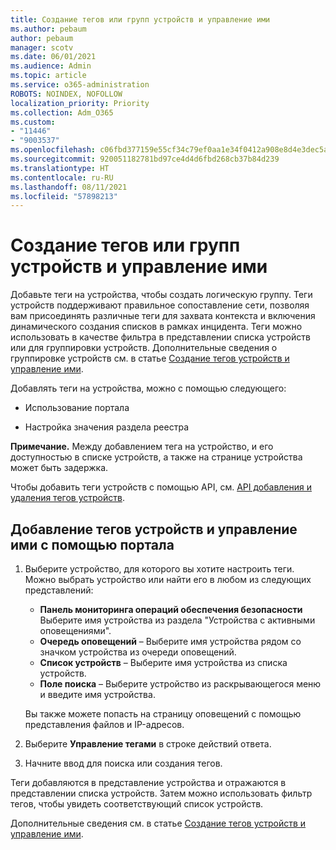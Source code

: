 ```yaml
---
title: Создание тегов или групп устройств и управление ими
ms.author: pebaum
author: pebaum
manager: scotv
ms.date: 06/01/2021
ms.audience: Admin
ms.topic: article
ms.service: o365-administration
ROBOTS: NOINDEX, NOFOLLOW
localization_priority: Priority
ms.collection: Adm_O365
ms.custom:
- "11446"
- "9003537"
ms.openlocfilehash: c06fbd377159e55cf34c79ef0aa1e34f0412a908e8d4e3dec5ad088c9b8b818a
ms.sourcegitcommit: 920051182781bd97ce4d4d6fbd268cb37b84d239
ms.translationtype: HT
ms.contentlocale: ru-RU
ms.lasthandoff: 08/11/2021
ms.locfileid: "57898213"
---
```

# <a name="create-and-manage-device-tags-or-groups"></a>Создание тегов или групп устройств и управление ими

Добавьте теги на устройства, чтобы создать логическую группу. Теги устройств поддерживают правильное сопоставление сети, позволяя вам присоединять различные теги для захвата контекста и включения динамического создания списков в рамках инцидента. Теги можно использовать в качестве фильтра в представлении списка устройств или для группировки устройств. Дополнительные сведения о группировке устройств см. в статье [Создание тегов устройств и управление ими](https://docs.microsoft.com/microsoft-365/security/defender-endpoint/machine-tags).

Добавлять теги на устройства, можно с помощью следующего:

- Использование портала

- Настройка значения раздела реестра
 
**Примечание.** Между добавлением тега на устройство, и его доступностью в списке устройств, а также на странице устройства может быть задержка.

Чтобы добавить теги устройств с помощью API, см. [API добавления и удаления тегов устройств](https://docs.microsoft.com/microsoft-365/security/defender-endpoint/add-or-remove-machine-tags).

## <a name="add-and-manage-device-tags-using-the-portal"></a>Добавление тегов устройств и управление ими с помощью портала

1. Выберите устройство, для которого вы хотите настроить теги. Можно выбрать устройство или найти его в любом из следующих представлений:

    - **Панель мониторинга операций обеспечения безопасности** Выберите имя устройства из раздела "Устройства с активными оповещениями".
    - **Очередь оповещений** – Выберите имя устройства рядом со значком устройства из очереди оповещений.
    - **Список устройств** – Выберите имя устройства из списка устройств.
    - **Поле поиска** – Выберите устройство из раскрывающегося меню и введите имя устройства.

    Вы также можете попасть на страницу оповещений с помощью представления файлов и IP-адресов.

1. Выберите **Управление тегами** в строке действий ответа.

1. Начните ввод для поиска или создания тегов.

Теги добавляются в представление устройства и отражаются в представлении списка устройств. Затем можно использовать фильтр тегов, чтобы увидеть соответствующий список устройств.

Дополнительные сведения см. в статье [Создание тегов устройств и управление ими](https://docs.microsoft.com/microsoft-365/security/defender-endpoint/machine-tags).